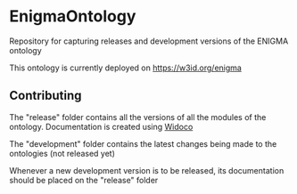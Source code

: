 # EnigmaOntology
Repository for capturing releases and development versions of the ENIGMA ontology

This ontology is currently deployed on https://w3id.org/enigma

## Contributing

The "release" folder contains all the versions of all the modules of the ontology. Documentation is created using [Widoco](https://github.com/dgarijo/Widoco)

The "development" folder contains the latest changes being made to the ontologies (not released yet)

Whenever a new development version is to be released, its documentation should be placed on the "release" folder
